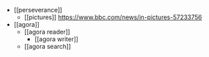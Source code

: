 - [[perseverance]]
	- [[pictures]] https://www.bbc.com/news/in-pictures-57233756
- [[agora]]
	- [[agora reader]]
		- [[agora writer]]
	- [[agora search]]